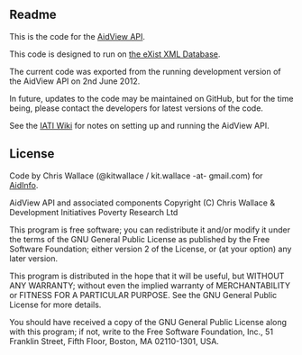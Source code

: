 ## Readme

This is the code for the [AidView API](http://wiki.iatistandard.org/tools/aidview/aidview_backend_database).

This code is designed to run on [the eXist XML Database](http://exist-db.org/).

The current code was exported from the running development version of the AidView API on 2nd June 2012. 

In future, updates to the code may be maintained on GitHub, but for the time being, please contact the developers for latest versions of the code.

See the [IATI Wiki](http://wiki.iatistandard.org/tools/aidview/aidview_backend_database) for notes on setting up and running the AidView API. 

## License 

Code by Chris Wallace (@kitwallace / kit.wallace -at- gmail.com) for [AidInfo](http://www.aidinfo.org).

AidView API and associated components
Copyright (C) Chris Wallace & Development Initiatives Poverty Research Ltd

This program is free software; you can redistribute it and/or modify it under the terms of the GNU General Public License as published by the Free Software Foundation; either version 2 of the License, or (at your option) any later version.

This program is distributed in the hope that it will be useful, but WITHOUT ANY WARRANTY; without even the implied warranty of MERCHANTABILITY or FITNESS FOR A PARTICULAR PURPOSE.  See the GNU General Public License for more details.

You should have received a copy of the GNU General Public License along with this program; if not, write to the Free Software Foundation, Inc., 51 Franklin Street, Fifth Floor, Boston, MA  02110-1301, USA. 